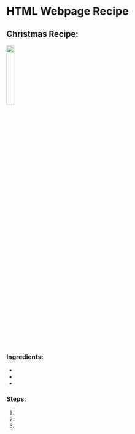  <h1> HTML Webpage Recipe
 <h2> Christmas Recipe: </h2>
  
 <img   src="https://images-gmi-pmc.edge-generalmills.com/1f2e756f-ba53-4ec7-a43e-8841f8e6768e.jpg"
 width="20%"
 height="20%" />
  
  <h3> Ingredients: </h3>
  <ul>
    <li> </li>
    <li> </li>
    <li> </li>
    </ul>
  
  
  <h3> Steps: </h3>
  
  <ol>
    <li> </li>
    <li> </li>
    <li> </li>
  </ol>
